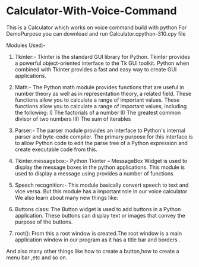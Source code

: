 # Calculator-With-Voice-Command
This is a Calculator which works on voice command build with python
For DemoPurpose you can download and run Calculator.cpython-310.cpy file

Modules Used:-

1)	Tkinter:-
Tkinter is the standard GUI library for Python. Tkinter provides a powerful object-oriented interface to the Tk GUI toolkit. Python when combined with Tkinter provides a fast and easy way to create GUI applications.

2)	Math:-
The Python math module provides functions that are useful in number theory as well as in representation theory, a related field. These functions allow you to calculate a range of important values. These functions allow you to calculate a range of important values, including the following:
I)	The factorials of a number
II)	The greatest common divisor of two numbers
III)	The sum of iterables

3)	Parser:-
The parser module provides an interface
to Python's internal parser and byte-code compiler. The primary purpose for this interface is to allow Python code to edit
the parse tree of a Python expression and create executable code from this.

4)	Tkinter.messagebox:-
Python Tkinter – MessageBox Widget is used to display the message boxes in the python applications.
This module is used to display a message using provides a number of functions

5)	Speech recognition:-
This module basically convert speech to text and vice versa. But this module has a important role in our voice calculator
We also learn about many new things like:
1)	Buttons class: The Button widget is used to add buttons in
a Python application. These buttons can display text or images that convey the purpose of the buttons.
2)	root(): From this a root window is created.The root window is a main application window in our program as it has a title bar and borders .

And also many other things like how to create a button,how to create a menu bar ,etc and so on.


